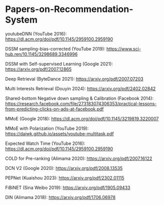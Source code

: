# Papers-on-Recommendation-System

youtubeDNN (YouTube 2016): https://dl.acm.org/doi/pdf/10.1145/2959100.2959190

DSSM sampling-bias-corrected (YouTube 2019): https://www.sci-hub.ren/10.1145/3298689.3346996

DSSM with Self-supervised Learning (Google 2021): https://arxiv.org/pdf/2007.12865

Deep Retrieval (ByteDance 2021): https://arxiv.org/pdf/2007.07203

Multi Interests Retrieval (Douyin 2024): https://arxiv.org/pdf/2402.02842

Shared-bottom Negative down sampling & Calibration (Facebook 2014): https://research.facebook.com/file/273183074306353/practical-lessons-from-predicting-clicks-on-ads-at-facebook.pdf

MMoE (Google 2018): https://dl.acm.org/doi/pdf/10.1145/3219819.3220007

MMoE with Polarization (YouTube 2019): https://daiwk.github.io/assets/youtube-multitask.pdf

Expected Watch Time (YouTube 2016): https://dl.acm.org/doi/pdf/10.1145/2959100.2959190

COLD for Pre-ranking (Alimama 2020): https://arxiv.org/pdf/2007.16122

DCN V2 (Google 2020): https://arxiv.org/pdf/2008.13535

PEPNet (Kuaishou 2023): https://arxiv.org/pdf/2302.01115

FiBiNET (Sina Weibo 2019): https://arxiv.org/pdf/1905.09433

DIN (Alimama 2018): https://arxiv.org/pdf/1706.06978

